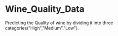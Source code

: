 # Wine_Quality_Data
Predicting the Quality of wine by dividing it into three categories("High","Medium","Low").
